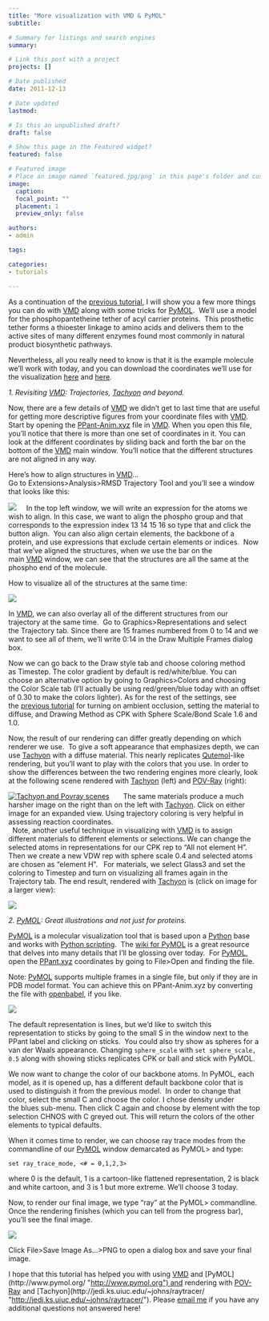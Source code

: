 ```yaml
---
title: "More visualization with VMD & PyMOL"
subtitle: 

# Summary for listings and search engines
summary: 

# Link this post with a project
projects: []

# Date published
date: 2011-12-13

# Date updated
lastmod: 

# Is this an unpublished draft?
draft: false

# Show this page in the Featured widget?
featured: false

# Featured image
# Place an image named `featured.jpg/png` in this page's folder and customize its options here.
image:
  caption: 
  focal_point: ""
  placement: 1
  preview_only: false

authors:
- admin

tags:

categories:
- tutorials

---
```

As a continuation of the [previous tutorial](../2011-11-29-visualizing-vmd-rendering-pov-ray "Visualizing with VMD & Rendering with POVray"), I will show you a few more things you can do with [VMD](http://www.ks.uiuc.edu/Research/vmd/ "http://www.ks.uiuc.edu/Research/vmd/") along with some tricks for [PyMOL](http://www.pymol.org/ "http://www.pymol.org").  We’ll use a model for the phosphopantetheine tether of acyl carrier proteins.  This prosthetic tether forms a thioester linkage to amino acids and delivers them to the active sites of many different enzymes found most commonly in natural product biosynthetic pathways.  


Nevertheless, all you really need to know is that it is the example molecule we’ll work with today, and you can download the coordinates we’ll use for the visualization [here](PPant-Anim.xyz "PPant-Anim.xyz") and [here](PPant.xyz "PPant.xyz").


*1. Revisiting [VMD](http://www.ks.uiuc.edu/Research/vmd/ "http://www.ks.uiuc.edu/Research/vmd/"): Trajectories, [Tachyon](http://jedi.ks.uiuc.edu/~johns/raytracer/ "http://jedi.ks.uiuc.edu/~johns/raytracer/") and beyond.*

Now, there are a few details of [VMD](http://www.ks.uiuc.edu/Research/vmd/ "http://www.ks.uiuc.edu/Research/vmd/") we didn’t get to last time that are useful for getting more descriptive figures from your coordinate files with [VMD](http://www.ks.uiuc.edu/Research/vmd/ "http://www.ks.uiuc.edu/Research/vmd/").  Start by opening the [PPant-Anim.xyz](PPant-Anim.xyz "PPant-Anim.xyz") file in [VMD](http://www.ks.uiuc.edu/Research/vmd/ "http://www.ks.uiuc.edu/Research/vmd/"). When you open this file, you’ll notice that there is more than one set of coordinates in it. You can look at the different coordinates by sliding back and forth the bar on the bottom of the [VMD](http://www.ks.uiuc.edu/Research/vmd/ "http://www.ks.uiuc.edu/Research/vmd/") main window. You’ll notice that the different structures are not aligned in any way.


Here’s how to align structures in [VMD](http://www.ks.uiuc.edu/Research/vmd/ "http://www.ks.uiuc.edu/Research/vmd/")...  
Go to Extensions>Analysis>RMSD Trajectory Tool and you’ll see a window that looks like this:

![](droppedImage_0.png)
 
 
In the top left window, we will write an expression for the atoms we wish to align. In this case, we want to align the phospho group and that corresponds to the expression index 13 14 15 16 so type that and click the button align.  You can also align certain elements, the backbone of a protein, and use expressions that exclude certain elements or indices.  Now that we’ve aligned the structures, when we use the bar on the main [VMD](http://www.ks.uiuc.edu/Research/vmd/ "http://www.ks.uiuc.edu/Research/vmd/") window, we can see that the structures are all the same at the phospho end of the molecule.  


How to visualize all of the structures at the same time:


![](droppedImage_1_0.png)


In [VMD](http://www.ks.uiuc.edu/Research/vmd/ "http://www.ks.uiuc.edu/Research/vmd/"), we can also overlay all of the different structures from our trajectory at the same time.  Go to Graphics>Representations and select the Trajectory tab. Since there are 15 frames numbered from 0 to 14 and we want to see all of them, we’ll write 0:14 in the Draw Multiple Frames dialog box.

Now we can go back to the Draw style tab and choose coloring method as Timestep. The color gradient by default is red/white/blue. You can choose an alternative option by going to Graphics>Colors and choosing the Color Scale tab (I’ll actually be using red/green/blue today with an offset of 0.30 to make the colors lighter). As for the rest of the settings, see the [previous tutorial](visualizing-vmd-rendering-pov-ray "Visualizing with VMD & rendering with POV-ray") for turning on ambient occlusion, setting the material to diffuse, and Drawing Method as CPK with Sphere Scale/Bond Scale 1.6 and 1.0.  

Now, the result of our rendering can differ greatly depending on which renderer we use.  To give a soft appearance that emphasizes depth, we can use [Tachyon](http://jedi.ks.uiuc.edu/~johns/raytracer/ "http://jedi.ks.uiuc.edu/~johns/raytracer/") with a diffuse material. This nearly replicates [Qutemol](http://qutemol.sourceforge.net/ "http://qutemol.sourceforge.net/")-like rendering, but you’ll want to play with the colors that you use. In order to show the differences between the two rendering engines more clearly, look at the following scene rendered with [Tachyon](http://jedi.ks.uiuc.edu/~johns/raytracer/ "http://jedi.ks.uiuc.edu/~johns/raytracer/") (left) and [POV-Ray](http://www.povray.org/ "http://www.povray.org/") (right): 

[![Tachyon and Povray scenes](scenes-tachpov.jpg "Tachyon and Povray scenes")](scenes-tachpov.png "Tachyon and Povray scenes zoom")  
   
The same materials produce a much harsher image on the right than on the left with [Tachyon](http://jedi.ks.uiuc.edu/~johns/raytracer/ "http://jedi.ks.uiuc.edu/~johns/raytracer/"). Click on either image for an expanded view. Using trajectory coloring is very helpful in assessing reaction coordinates.  
 
Note, another useful technique in visualizing with [VMD](http://www.ks.uiuc.edu/Research/vmd/ "http://www.ks.uiuc.edu/Research/vmd/") is to assign different materials to different elements or selections. We can change the selected atoms in representations for our CPK rep to “All not element H”. Then we create a new VDW rep with sphere scale 0.4 and selected atoms are chosen as “element H”.   For materials, we select Glass3 and set the coloring to Timestep and turn on visualizing all frames again in the Trajectory tab. The end result, rendered with [Tachyon](http://jedi.ks.uiuc.edu/~johns/raytracer/ "http://jedi.ks.uiuc.edu/~johns/raytracer/") is (click on image for a larger view):

[![](vis-with-ghost-tach.jpg)](vis-with-ghost-tach.png)



*2. [PyMOL](http://www.pymol.org/ "http://www.pymol.org"): Great illustrations and not just for proteins.*

[PyMOL](http://www.pymol.org/ "http://www.pymol.org") is a molecular visualization tool that is based upon a [Python](http://python.org/ "http://python.org/") base and works with [Python scripting](http://www.pymolwiki.org/index.php/Launching_PyMOL#Launching_Python_scripts "http://www.pymolwiki.org/index.php/Launching_PyMOL#Launching_Python_scripts").  The [wiki for PyMOL](http://www.pymolwiki.org/ "http://www.pymolwiki.org") is a great resource that delves into many details that I’ll be glossing over today.  For [PyMOL](http://www.pymol.org/ "http://www.pymol.org"), open the [PPant.xyz](PPant.xyz "PPant.xyz") coordinates by going to File>Open and finding the file.   

Note: [PyMOL](http://www.pymol.org/ "http://www.pymol.org") supports multiple frames in a single file, but only if they are in PDB model format. You can achieve this on PPant-Anim.xyz by converting the file with [openbabel](http://openbabel.org/wiki/Main_Page "http://openbabel.org/wiki/Main_Page"), if you like.  

![](files/droppedImage_0.jpg)

The default representation is lines, but we’d like to switch this representation to sticks by going to the small S in the window next to the PPant label and clicking on sticks.  You could also try show as spheres for a van der Waals appearance. Changing `sphere_scale` with `set sphere_scale, 0.5` along with showing sticks replicates CPK or ball and stick with PyMOL.  

We now want to change the color of our backbone atoms. In PyMOL, each model, as it is opened up, has a different default backbone color that is used to distinguish it from the previous model.  In order to change that color, select the small C and choose the color. I chose density under the blues sub-menu. Then click C again and choose by element with the top selection CHNOS with C greyed out. This will return the colors of the other elements to typical defaults. 

When it comes time to render, we can choose ray trace modes from the commandline of our [PyMOL](http://www.pymol.org/ "http://www.pymol.org") window demarcated as PyMOL> and type:  

```
set ray_trace_mode, <# = 0,1,2,3> 
```

where 0 is the default, 1 is a cartoon-like flattened representation, 2 is black and white cartoon, and 3 is 1 but more extreme. We’ll choose 3 today.   

Now, to render our final image, we type “ray” at the PyMOL> commandline. Once the rendering finishes (which you can tell from the progress bar), you’ll see the final image.  




![](pymol-ppant.png)  

Click File>Save Image As...>PNG to open a dialog box and save your final image.


I hope that this tutorial has helped you with using [VMD](http://www.ks.uiuc.edu/Research/vmd/ "http://www.ks.uiuc.edu/Research/vmd/") and [PyMOL](http://www.pymol.org/ "http://www.pymol.org") and rendering with [POV-Ray](http://www.povray.org/ "http://www.povray.org/") and [Tachyon](http://jedi.ks.uiuc.edu/~johns/raytracer/ "http://jedi.ks.uiuc.edu/~johns/raytracer/"). Please [email me](mailto:hjkulik@mit.edu?subject=Questions%20about%202nd%20rendering%20tutorial "mailto:hjkulik@mit.edu?subject=Questions about 2nd rendering tutorial") if you have any additional questions not answered here!


